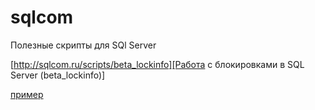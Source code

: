 # sqlcom
Полезные скрипты для SQl Server

[http://sqlcom.ru/scripts/beta_lockinfo][Работа с блокировками в SQL Server (beta_lockinfo)]

  [пример](http://sqlcom.ru/scripts/beta_lockinfo/ "Необязательная подсказка")
